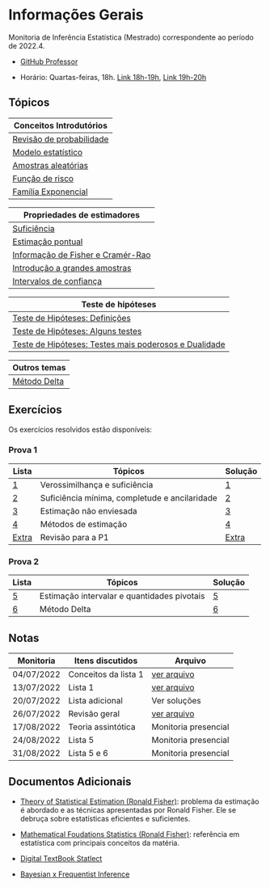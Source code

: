 # Informações Gerais 

Monitoria de Inferência Estatística (Mestrado) correspondente ao período de 2022.4.  

- [GitHub Professor](https://github.com/maxbiostat/Statistical_Inference_MSc)

- Horário: Quartas-feiras, 18h. [Link 18h-19h](https://meet.google.com/ebj-cgog-gry), [Link 19h-20h](https://meet.google.com/mrp-noed-qxp) 

## Tópicos 

|Conceitos Introdutórios|
|---|
|[Revisão de probabilidade](/ta-sessions/infestatistica_MSc/probability)|
|[Modelo estatístico](/ta-sessions/infestatistica_MSc/statistical_model)|
|[Amostras aleatórias](/ta-sessions/infestatistica_MSc/random_samples)|
|[Função de risco](/ta-sessions/infestatistica_MSc/risk_function)|
|[Família Exponencial](/ta-sessions/infestatistica_MSc/exponential_family/exponential_family)|

|Propriedades de estimadores|
|---|
|[Suficiência](/ta-sessions/infestatistica_MSc/sufficiency/sufficiency)|
|[Estimação pontual](/ta-sessions/infestatistica_MSc/estimation/point_estimation)|
|[Informação de Fisher e Cramér-Rao](/ta-sessions/infestatistica_MSc/fisher/fisher)|
|[Introdução a grandes amostras](/ta-sessions/infestatistica_MSc/estimation/large_sample)|
|[Intervalos de confiança](/ta-sessions/infestatistica_MSc/confidence_interval/confidence_interval)|

|Teste de hipóteses|
|---|
|[Teste de Hipóteses: Definições](/ta-sessions/infestatistica_MSc/hypothesis_testing/first_part)|
|[Teste de Hipóteses: Alguns testes](/ta-sessions/infestatistica_MSc/hypothesis_testing/second_part)|
|[Teste de Hipóteses: Testes mais poderosos e Dualidade](/ta-sessions/infestatistica_MSc/hypothesis_testing/third_part)|

|Outros temas|
|---|
|[Método Delta](/ta-sessions/infestatistica_MSc/delta_method)|

## Exercícios 

Os exercícios resolvidos estão disponíveis:

### Prova 1

|Lista|Tópicos|Solução|
|-----|-------|-------|
|[1](https://github.com/maxbiostat/Statistical_Inference_MSc/blob/main/listas/lista1_InfEst_MSc.pdf)|Verossimilhança e suficiência|[1](/ta-sessions/unavailable/)|
|[2](https://github.com/maxbiostat/Statistical_Inference_MSc/blob/main/listas/lista2_InfEst_MSc.pdf)|Suficiência mínima, completude e ancilaridade|[2](https://lucasmoschen.github.io/files/disciplines/statistical_inference/solutions2.pdf)|
|[3](https://github.com/maxbiostat/Statistical_Inference_MSc/blob/main/listas/lista3_InfEst_MSc.pdf)|Estimação não enviesada|[3](https://lucasmoschen.github.io/files/disciplines/statistical_inference/solutions3.pdf)
|[4](https://github.com/maxbiostat/Statistical_Inference_MSc/blob/main/listas/lista4_InfEst_MSc.pdf)|Métodos de estimação|[4](https://lucasmoschen.github.io/files/disciplines/statistical_inference/solutions4.pdf)|
|[Extra](https://lucasmoschen.github.io/files/disciplines/statistical_inference/additional_list.pdf)|Revisão para a P1|[Extra](https://lucasmoschen.github.io/files/disciplines/statistical_inference/additional_list_solutions.pdf)|

### Prova 2

|Lista|Tópicos|Solução|
|-----|-------|-------|
|[5](https://github.com/maxbiostat/Statistical_Inference_MSc/blob/main/listas/lista5_InfEst_MSc.pdf)|Estimação intervalar e quantidades pivotais|[5](https://lucasmoschen.github.io/files/disciplines/statistical_inference/solutions5.pdf)|
|[6](https://github.com/maxbiostat/Statistical_Inference_MSc/blob/main/listas/lista6_InfEst_MSc.pdf)|Método Delta|[6](https://lucasmoschen.github.io/files/disciplines/statistical_inference/solutions6.pdf)|

## Notas

|Monitoria|Itens discutidos|Arquivo|
|---------|----------------|-------|
|04/07/2022|Conceitos da lista 1|[ver arquivo](https://lucasmoschen.github.io/files/disciplines/statistical_inference/monitoria_04_07_2022.pdf)|
|13/07/2022|Lista 1|[ver arquivo](https://lucasmoschen.github.io/files/disciplines/statistical_inference/monitoria_13_07_2022.pdf)|
|20/07/2022|Lista adicional|Ver soluções|
|26/07/2022|Revisão geral|[ver arquivo](https://lucasmoschen.github.io/files/disciplines/statistical_inference/monitoria_26_07_2022.pdf)|
|17/08/2022|Teoria assintótica|Monitoria presencial|
|24/08/2022|Lista 5|Monitoria presencial|
|31/08/2022|Lista 5 e 6|Monitoria presencial|
  
## Documentos Adicionais 

- [Theory of Statistical
  Estimation (Ronald Fisher)](https://www.cambridge.org/core/journals/mathematical-proceedings-of-the-cambridge-philosophical-society/article/theory-of-statistical-estimation/7A05FB68C83B36C0E91D42C76AB177D4):
  problema da estimação é abordado e as técnicas apresentadas por Ronald
  Fisher. Ele se debruça sobre estatísticas eficientes e suficientes. 

- [Mathematical Foudations Statistics (Ronald
  Fisher)](https://royalsocietypublishing.org/doi/pdf/10.1098/rsta.1922.0009):
  referência em estatística com principais conceitos da matéria. 

- [Digital TextBook Statlect](https://www.statlect.com/)

- [Bayesian x Frequentist Inference](https://normaldeviate.wordpress.com/2012/11/17/what-is-bayesianfrequentist-inference/)